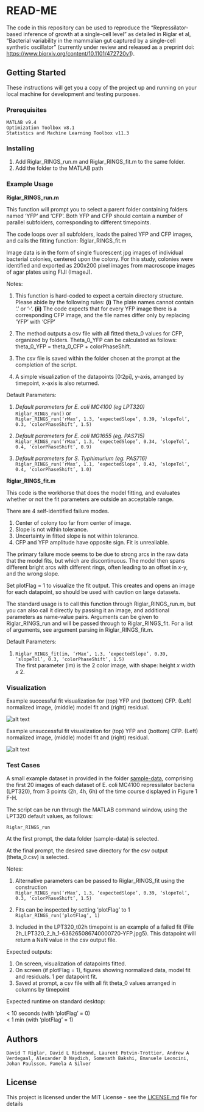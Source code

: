 # READ-ME

The code in this repository can be used to reproduce the “Repressilator-based inference of growth at a single-cell level” as detailed in Riglar et al, “Bacterial variability in the mammalian gut captured by a single-cell synthetic oscillator” (currently under review and released as a preprint doi: https://www.biorxiv.org/content/10.1101/472720v1). 

## Getting Started

These instructions will get you a copy of the project up and running on your local machine for development and testing purposes.

### Prerequisites

```
MATLAB v9.4
Optimization Toolbox v8.1
Statistics and Machine Learning Toolbox v11.3
```

### Installing

1. Add Riglar_RINGS_run.m and Riglar_RINGS_fit.m to the same folder.
2. Add the folder to the MATLAB path

### Example Usage

**Riglar_RINGS_run.m**

This function will prompt you to select a parent folder containing folders named ‘YFP’ and ‘CFP’. Both YFP and CFP should contain a number of parallel subfolders, corresponding to different timepoints. 

The code loops over all subfolders, loads the paired YFP and CFP images, and calls the fitting function: Riglar_RINGS_fit.m

Image data is in the form of single fluorescent jpg images of individual bacterial colonies, centered upon the colony. For this study, colonies were identified and exported as 200x200 pixel images from macroscope images of agar plates using FIJI (ImageJ).

Notes:

1. This function is hard-coded to expect a certain directory structure. Please abide by the following rules: **(i)** The plate names cannot contain ‘.’ or ‘-‘.  **(ii)** The code expects that for every YFP image there is a corresponding CFP image, and the file names differ only by replacing ‘YFP’ with ‘CFP’

2. The method outputs a csv file with all fitted theta_0 values for CFP, organized by folders.  Theta_0_YFP can be calculated as follows: theta_0_YFP = theta_0_CFP + colorPhaseShift.

3. The csv file is saved within the folder chosen at the prompt at the completion of the script. 

4. A simple visualization of the datapoints [0:2pi], y-axis, arranged by timepoint, x-axis is also returned.

Default Parameters:

1. _Default parameters for E. coli MC4100 (eg LPT320)_  
```Riglar_RINGS_run()``` or  
```Riglar_RINGS_run(‘rMax’, 1.3, ‘expectedSlope’, 0.39, ‘slopeTol’, 0.3, ‘colorPhaseShift’, 1.5)```

2. _Default parameters for E. coli MG1655 (eg. PAS715)_  
```Riglar_RINGS_run(‘rMax’, 1.3, ‘expectedSlope’, 0.34, ‘slopeTol’, 0.4, ‘colorPhaseShift’, 0.9)```

3. _Default parameters for S. Typhimurium (eg. PAS716)_  
```Riglar_RINGS_run(‘rMax’, 1.1, ‘expectedSlope’, 0.43, ‘slopeTol’, 0.4, ‘colorPhaseShift’, 1.0)```

**Riglar_RINGS_fit.m**

This code is the workhorse that does the model fitting, and evaluates whether or not the fit parameters are outside an acceptable range. 

There are 4 self-identified failure modes.
1. Center of colony too far from center of image.
2. Slope is not within tolerance.
3. Uncertainty in fitted slope is not within tolerance.
4. CFP and YFP amplitude have opposite sign.  Fit is unrealiable.

The primary failure mode seems to be due to strong arcs in the raw data that the model fits, but which are discontinuous. The model then spans different bright arcs with different rings, often leading to an offset in x-y, and the wrong slope. 

Set plotFlag = 1 to visualize the fit output. This creates and opens an image for each datapoint, so should be used with caution on large datasets. 

The standard usage is to call this function through Riglar_RINGS_run.m, but you can also call it directly by passing it an image, and additional parameters as name-value pairs. Arguments can be given to Riglar_RINGS_run and will be passed through to Riglar_RINGS_fit. For a list of arguments, see argument parsing in Riglar_RINGS_fit.m.

Default Parameters:

1. ```Riglar_RINGS_fit(im, ‘rMax’, 1.3, ‘expectedSlope’, 0.39, ‘slopeTol’, 0.3, ‘colorPhaseShift’, 1.5)```  
The first parameter (im) is the 2 color image, with shape: height *x* width *x* 2.

### Visualization

Example successful fit visualization for (top) YFP and (bottom) CFP.  (Left) normalized image, (middle) model fit and (right) residual.

![alt text](https://github.com/HMS-IDAC/repressilator-colony-rings/blob/master/successful_fit.png "Logo Title Text 1")


Example unsuccessful fit visualization for (top) YFP and (bottom) CFP.  (Left) normalized image, (middle) model fit and (right) residual.

![alt text](https://github.com/HMS-IDAC/repressilator-colony-rings/blob/master/unsuccessful_fit.png "Logo Title Text 1")

### Test Cases

A small example dataset in provided in the folder [sample-data](https://github.com/HMS-IDAC/repressilator-colony-rings/tree/master/sample-data), comprising the first 20 images of each dataset of E. coli MC4100 repressilator bacteria (LPT320), from 3 points (2h, 4h, 6h) of the time course displayed in Figure 1 F-H. 

The script can be run through the MATLAB command window, using the LPT320 default values, as follows:

```Riglar_RINGS_run```

At the first prompt, the data folder (sample-data) is selected.

At the final prompt, the desired save directory for the csv output (theta_0.csv) is selected.

Notes:

1. Alternative parameters can be passed to Riglar_RINGS_fit using the construction  
```Riglar_RINGS_run(‘rMax’, 1.3, ‘expectedSlope’, 0.39, ‘slopeTol’, 0.3, ‘colorPhaseShift’, 1.5)```

2. Fits can be inspected by setting ‘plotFlag’ to 1  
```Riglar_RINGS_run(‘plotFlag’, 1)```

3. Included in the LPT320_t02h timepoint is an example of a failed fit (File 2h_LPT320_2_h_1-636265086740000720-YFP.jpg5). This datapoint will return a NaN value in the csv output file. 

Expected outputs:

1. On screen, visualization of datapoints fitted. 
2. On screen (if plotFlag = 1), figures showing normalized data, model fit and residuals. 1 per datapoint fit. 
3. Saved at prompt, a csv file with all fit theta_0 values arranged in columns by timepoint

Expected runtime on standard desktop:

< 10 seconds (with ‘plotFlag’ = 0)  
< 1 min (with ‘plotFlag’ = 1)

## Authors

```
David T Riglar, David L Richmond, Laurent Potvin-Trottier, Andrew A Verdegaal, Alexander D Naydich, Somenath Bakshi, Emanuele Leoncini, Johan Paulsson, Pamela A Silver
```

## License

This project is licensed under the MIT License - see the [LICENSE.md](LICENSE) file for details
